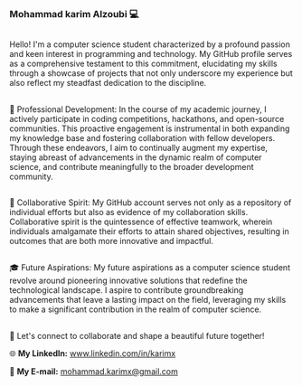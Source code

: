### Mohammad karim Alzoubi 💻

<!--
**karimAlzoubi/karimAlzoubi** is a ✨ _special_ ✨ repository because its `README.md` (this file) appears on your GitHub profile.

Here are some ideas to get you started:

- 🔭 I’m currently working on ...
- 🌱 I’m currently learning ...
- 👯 I’m looking to collaborate on ...
- 🤔 I’m looking for help with ...
- 💬 Ask me about ...
- 📫 How to reach me: ...
- 😄 Pronouns: ...
- ⚡ Fun fact: ...
-->

## 
<p>Hello! I'm a computer science student characterized by a profound passion and keen interest in programming and technology. My GitHub profile serves as a comprehensive testament to this commitment, elucidating my skills through a showcase of projects that not only underscore my experience but also reflect my steadfast dedication to the discipline.</p>

## 
<p>💼 Professional Development: In the course of my academic journey, I actively participate in coding competitions, hackathons, and open-source communities. This proactive engagement is instrumental in both expanding my knowledge base and fostering collaboration with fellow developers. Through these endeavors, I aim to continually augment my expertise, staying abreast of advancements in the dynamic realm of computer science, and contribute meaningfully to the broader development community.</p>

## 
<p>🦾 Collaborative Spirit: My GitHub account serves not only as a repository of individual efforts but also as evidence of my collaboration skills. Collaborative spirit is the quintessence of effective teamwork, wherein individuals amalgamate their efforts to attain shared objectives, resulting in outcomes that are both more innovative and impactful.</p>

## 
<p>🎓 Future Aspirations: My future aspirations as a computer science student revolve around pioneering innovative solutions that redefine the technological landscape. I aspire to contribute groundbreaking advancements that leave a lasting impact on the field, leveraging my skills to make a significant contribution in the realm of computer science.</p>

##
<p>🚀 Let's connect to collaborate and shape a beautiful future together! </p>
<p>🌐 <strong>My LinkedIn:</strong> <a href="https://www.linkedin.com/in/karimx" target="_blank">www.linkedin.com/in/karimx</a></p>
<p>📩 <strong>My E-mail:</strong> <a href="mailto:mohammad.karimx@gmail.com">mohammad.karimx@gmail.com</a></p>

<p></p>

<p></p>

<p></p>
